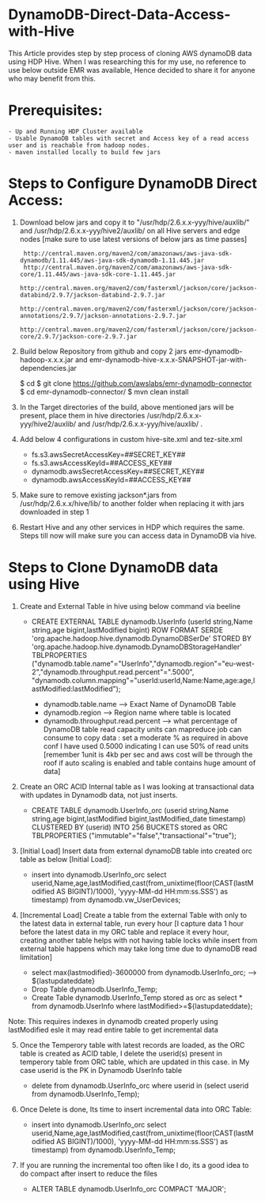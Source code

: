 # DynamoDB-Direct-Data-Access-with-Hive
This Article provides step by step process of cloning AWS dynamoDB data using HDP Hive. When I was researching this for my use, no reference to use below outside EMR was available, Hence decided to share it for anyone who may benefit from this.

# Prerequisites:

	- Up and Running HDP Cluster available
	- Usable DynamoDB tables with secret and Access key of a read access user and is reachable from hadoop nodes.
	- maven installed locally to build few jars

# Steps to Configure DynamoDB Direct Access:

1) Download below jars and copy it to "/usr/hdp/2.6.x.x-yyy/hive/auxlib/" and /usr/hdp/2.6.x.x-yyy/hive2/auxlib/ on all Hive servers and edge nodes [make sure to use latest versions of below jars as time passes]
	```
     http://central.maven.org/maven2/com/amazonaws/aws-java-sdk-dynamodb/1.11.445/aws-java-sdk-dynamodb-1.11.445.jar
     http://central.maven.org/maven2/com/amazonaws/aws-java-sdk-core/1.11.445/aws-java-sdk-core-1.11.445.jar
     http://central.maven.org/maven2/com/fasterxml/jackson/core/jackson-databind/2.9.7/jackson-databind-2.9.7.jar
     http://central.maven.org/maven2/com/fasterxml/jackson/core/jackson-annotations/2.9.7/jackson-annotations-2.9.7.jar
     http://central.maven.org/maven2/com/fasterxml/jackson/core/jackson-core/2.9.7/jackson-core-2.9.7.jar
	```
2) Build below Repository from github and copy 2 jars  emr-dynamodb-hadoop-x.x.x.jar and emr-dynamodb-hive-x.x.x-SNAPSHOT-jar-with-dependencies.jar

      $ cd 
      $ git clone https://github.com/awslabs/emr-dynamodb-connector 
      $ cd  emr-dynamodb-connector/ 
      $ mvn clean install

3) In the Target directories of the build, above mentioned jars will be present, place them in hive directories /usr/hdp/2.6.x.x-yyy/hive2/auxlib/ and /usr/hdp/2.6.x.x-yyy/hive/auxlib/ .

4) Add below 4 configurations in custom hive-site.xml and tez-site.xml

      - fs.s3.awsSecretAccessKey=##SECRET_KEY##
      - fs.s3.awsAccessKeyId=##ACCESS_KEY##
      - dynamodb.awsSecretAccessKey=##SECRET_KEY##
      - dynamodb.awsAccessKeyId=##ACCESS_KEY##

5) Make sure to remove existing jackson*.jars from /usr/hdp/2.6.x.x/hive/lib/ to another folder when replacing it with jars downloaded in step 1

6) Restart Hive and any other services in HDP which requires the same. Steps till now will make sure you can access data in DynamoDB via hive.

# Steps to Clone DynamoDB data using Hive

1) Create and External Table in hive using below command via beeline

	- 	CREATE EXTERNAL TABLE dynamodb.UserInfo (userId string,Name string,age bigint,lastModified bigint) 
		ROW FORMAT SERDE 'org.apache.hadoop.hive.dynamodb.DynamoDBSerDe' STORED BY 'org.apache.hadoop.hive.dynamodb.DynamoDBStorageHandler'
		TBLPROPERTIES ("dynamodb.table.name"="UserInfo","dynamodb.region"="eu-west-2","dynamodb.throughput.read.percent"=".5000",
		"dynamodb.column.mapping"="userId:userId,Name:Name,age:age,lastModified:lastModified");
		
		-   dynamodb.table.name --> Exact Name of DynamoDB Table
		-   dynamodb.region --> Region name where table is located
    	-   dynamodb.throughput.read.percent --> what percentage of DynamoDB table read capacity units can mapreduce job can consume to copy data : set a moderate % as required in above conf I have used 0.5000 indicating I can use 50% of read units [remember 1unit is 4kb per sec and aws cost will be through the roof if auto scaling is enabled and table contains huge amount of data]

2) Create an ORC ACID Internal table as I was looking at transactional data with updates in Dynamodb data, not just inserts.

	- 	CREATE TABLE dynamodb.UserInfo_orc (userid string,Name string,age bigint,lastModified bigint,lastModified_date timestamp) 
		CLUSTERED BY (userid) INTO 256 BUCKETS 
		stored as ORC TBLPROPERTIES ("immutable"="false","transactional"="true");

3) [Initial Load] Insert data from external dynamoDB table into created orc table as below [Initial Load]:

	-	insert into dynamodb.UserInfo_orc select userid,Name,age,lastModified,cast(from_unixtime(floor(CAST(lastModified AS BIGINT)/1000), 'yyyy-MM-dd HH:mm:ss.SSS') as timestamp) from dynamodb.vw_UserDevices;
	
4) [Incremental Load] Create a table from the external Table with only to the latest data in external table, run every hour [I capture data 1 hour before the latest data in my ORC table and replace it every hour, creating another table helps with not having table locks while insert from external table happens which may take long time due to dynamoDB read limitation]

	- 	select max(lastmodified)-3600000 from dynamodb.UserInfo_orc;  --> ${lastupdateddate}
	-	Drop Table dynamodb.UserInfo_Temp;
	- 	Create Table dynamodb.UserInfo_Temp stored as orc as select * from dynamodb.UserInfo where lastModified>=${lastupdateddate};
	
Note: This requires indexes in dynamodb created properly using lastModified esle it may read entire table to get incremental data

5) Once the Temperory table with latest records are loaded, as the ORC table is created as ACID table, I delete the userid(s) present in temperory table from ORC table, which are updated in this case. in My case userid is the PK in Dynamodb UserInfo table 

	- 	delete from dynamodb.UserInfo_orc where userid in (select userid from dynamodb.UserInfo_Temp); 

6) Once Delete is done, Its time to insert incremental data into ORC Table:

	-	insert into dynamodb.UserInfo_orc select userid,Name,age,lastModified,cast(from_unixtime(floor(CAST(lastModified AS BIGINT)/1000), 'yyyy-MM-dd HH:mm:ss.SSS') as timestamp) from dynamodb.UserInfo_Temp;
	
7) If you are running the incremental too often like I do, its a good idea to do compact after insert to reduce the files

	- 	ALTER TABLE dynamodb.UserInfo_orc COMPACT 'MAJOR';